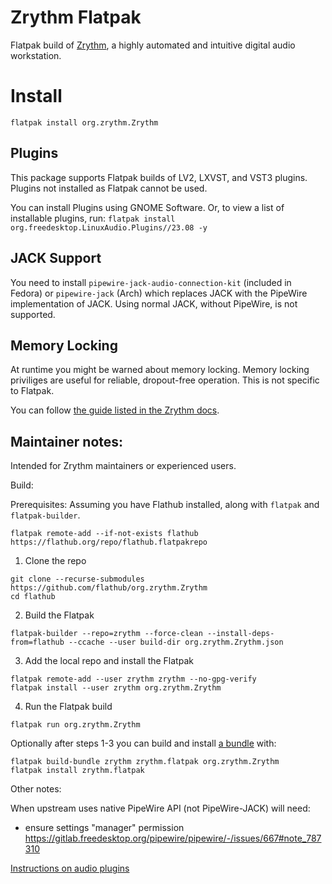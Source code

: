 # Zrythm Flatpak

Flatpak build of [Zrythm](https://www.zrythm.org), a highly automated and intuitive digital audio workstation.

# Install
```
flatpak install org.zrythm.Zrythm
```

## Plugins

This package supports Flatpak builds of LV2, LXVST, and VST3 plugins. Plugins not installed as Flatpak cannot be used.

You can install Plugins using GNOME Software. Or, to view a list of installable plugins, run:
`flatpak install org.freedesktop.LinuxAudio.Plugins//23.08 -y`

## JACK Support

You need to install `pipewire-jack-audio-connection-kit` (included in Fedora) or `pipewire-jack` (Arch) which replaces JACK with the PipeWire implementation of JACK. Using normal JACK, without PipeWire, is not supported.

## Memory Locking
At runtime you might be warned about memory locking. Memory locking priviliges are useful for reliable, dropout-free operation. This is not specific to Flatpak.

You can follow [the guide listed in the Zrythm docs](https://manual.zrythm.org/en/getting-started/system-requirements.html#gnu-linux).

## Maintainer notes:

Intended for Zrythm maintainers or experienced users.

Build:

Prerequisites:
Assuming you have Flathub installed, along with `flatpak` and `flatpak-builder`.
```
flatpak remote-add --if-not-exists flathub https://flathub.org/repo/flathub.flatpakrepo
```

1. Clone the repo
```
git clone --recurse-submodules https://github.com/flathub/org.zrythm.Zrythm
cd flathub
```

2. Build the Flatpak
```
flatpak-builder --repo=zrythm --force-clean --install-deps-from=flathub --ccache --user build-dir org.zrythm.Zrythm.json
```

3. Add the local repo and install the Flatpak
```
flatpak remote-add --user zrythm zrythm --no-gpg-verify
flatpak install --user zrythm org.zrythm.Zrythm
```
4. Run the Flatpak build
```
flatpak run org.zrythm.Zrythm
```

Optionally after steps 1-3 you can build and install [a bundle](https://docs.flatpak.org/en/latest/single-file-bundles.html) with:
```
flatpak build-bundle zrythm zrythm.flatpak org.zrythm.Zrythm
flatpak install zrythm.flatpak
```

Other notes:

When upstream uses native PipeWire API (not PipeWire-JACK) will need:
- ensure settings "manager" permission https://gitlab.freedesktop.org/pipewire/pipewire/-/issues/667#note_787310

[Instructions on audio plugins](https://github.com/flathub/org.freedesktop.LinuxAudio.BaseExtension)
